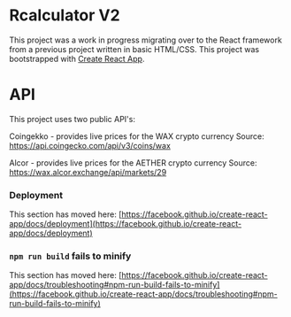 # Rcalculator V2

This project was a work in progress migrating over to the React framework from a previous project written in basic HTML/CSS.
This project was bootstrapped with [Create React App](https://github.com/facebook/create-react-app).

# API

This project uses two public API's:

Coingekko - provides live prices for the WAX crypto currency
Source: https://api.coingecko.com/api/v3/coins/wax

Alcor - provides live prices for the AETHER crypto currency
Source: https://wax.alcor.exchange/api/markets/29


### Deployment

This section has moved here: [https://facebook.github.io/create-react-app/docs/deployment](https://facebook.github.io/create-react-app/docs/deployment)

### `npm run build` fails to minify

This section has moved here: [https://facebook.github.io/create-react-app/docs/troubleshooting#npm-run-build-fails-to-minify](https://facebook.github.io/create-react-app/docs/troubleshooting#npm-run-build-fails-to-minify)

